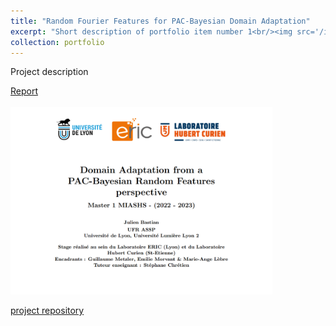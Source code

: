 ```yaml
---
title: "Random Fourier Features for PAC-Bayesian Domain Adaptation"
excerpt: "Short description of portfolio item number 1<br/><img src='/images/500x300.png'>"
collection: portfolio
---
```

Project description

[Report
<br/> <br/> <img src='/images/fiche_stage_PBDA.png'
              height=300>](https://julienbastian.github.io/files/Domain%20Adaptation%20from%20a%20PAC-Bayesian%20Random%20Features%20perspective.pdf)
              


[project repository ](https://github.com/JulienBastian/Stage-Julien)
